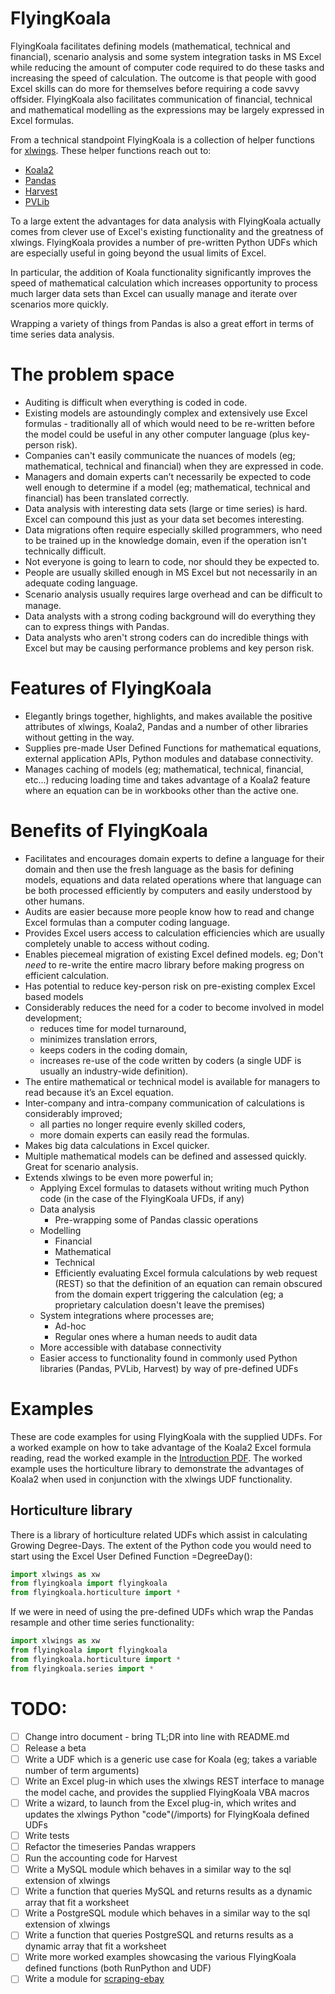 
# FlyingKoala

FlyingKoala facilitates defining models (mathematical, technical and financial), scenario analysis and some system integration tasks in MS Excel while reducing the amount of computer code required to do these tasks and increasing the speed of calculation. The outcome is that people with good Excel skills can do more for themselves before requiring a code savvy offsider. FlyingKoala also facilitates communication of financial, technical and mathematical modelling as the expressions may be largely expressed in Excel formulas.

From a technical standpoint FlyingKoala is a collection of helper functions for [xlwings](https://www.xlwings.org/). These helper functions reach out to:
* [Koala2](https://github.com/vallettea/koala/blob/master/doc/presentation.md)
* [Pandas](https://pandas.pydata.org/)
* [Harvest](https://pypi.org/project/python-harvest-redux/5.0.0b0/)
* [PVLib](https://pvlib-python.readthedocs.io/en/stable/)

To a large extent the advantages for data analysis with FlyingKoala actually comes from clever use of Excel's existing functionality and the greatness of xlwings. FlyingKoala provides a number of pre-written Python UDFs which are especially useful in going beyond the usual limits of Excel.

In particular, the addition of Koala functionality significantly improves the speed of mathematical calculation which increases opportunity to process much larger data sets than Excel can usually manage and iterate over scenarios more quickly.

Wrapping a variety of things from Pandas is also a great effort in terms of time series data analysis.


# The problem space

* Auditing is difficult when everything is coded in code.
* Existing models are astoundingly complex and extensively use Excel formulas - traditionally all of which would need to be re-written before the model could be useful in any other computer language (plus key-person risk).
* Companies can't easily communicate the nuances of models (eg; mathematical, technical and financial) when they are expressed in code.
* Managers and domain experts can’t necessarily be expected to code well enough to determine if a model (eg; mathematical, technical and financial) has been translated correctly.
* Data analysis with interesting data sets (large or time series) is hard. Excel can compound this just as your data set becomes interesting.
* Data migrations often require especially skilled programmers, who need to be trained up in the knowledge domain, even if the operation isn't technically difficult.
* Not everyone is going to learn to code, nor should they be expected to.
* People are usually skilled enough in MS Excel but not necessarily in an adequate coding language.
* Scenario analysis usually requires large overhead and can be diﬃcult to manage.
* Data analysts with a strong coding background will do everything they can to express things with Pandas.
* Data analysts who aren't strong coders can do incredible things with Excel but may be causing performance problems and key person risk.


# Features of FlyingKoala

* Elegantly brings together, highlights, and makes available the positive attributes of xlwings, Koala2, Pandas and a number of other libraries without getting in the way.
* Supplies pre-made User Defined Functions for mathematical equations, external application APIs, Python modules and database connectivity.
* Manages caching of models (eg; mathematical, technical, financial, etc...) reducing loading time and takes advantage of a Koala2 feature where an equation can be in workbooks other than the active one.


# Benefits of FlyingKoala

* Facilitates and encourages domain experts to define a language for their domain and then use the fresh language as the basis for defining models, equations and data related operations where that language can be both processed efficiently by computers and easily understood by other humans.
* Audits are easier because more people know how to read and change Excel formulas than a computer coding language.
* Provides Excel users access to calculation efficiencies which are usually completely unable to access without coding.
* Enables piecemeal migration of existing Excel defined models. eg; Don't _need_ to re-write the entire macro library before making progress on efficient calculation.
* Has potential to reduce key-person risk on pre-existing complex Excel based models
* Considerably reduces the need for a coder to become involved in model development;
  * reduces time for model turnaround,
  * minimizes translation errors,
  * keeps coders in the coding domain,
  * increases re-use of the code written by coders (a single UDF is usually an industry-wide definition).
* The entire mathematical or technical model is available for managers to read because it’s an Excel equation.
* Inter-company and intra-company communication of calculations is considerably improved;
  * all parties no longer require evenly skilled coders,
  * more domain experts can easily read the formulas.
* Makes big data calculations in Excel quicker.
* Multiple mathematical models can be defined and assessed quickly. Great for scenario analysis.
* Extends xlwings to be even more powerful in;
  * Applying Excel formulas to datasets without writing much Python code (in the case of the FlyingKoala UFDs, if any)
  * Data analysis
    * Pre-wrapping some of Pandas classic operations
  * Modelling
    * Financial
    * Mathematical
    * Technical
    * Efficiently evaluating Excel formula calculations by web request (REST) so that the definition of an equation can remain obscured from the domain expert triggering the calculation (eg; a proprietary calculation doesn't leave the premises)
  * System integrations where processes are;
    * Ad-hoc
    * Regular ones where a human needs to audit data
  * More accessible with database connectivity
  * Easier access to functionality found in commonly used Python libraries (Pandas, PVLib, Harvest) by way of pre-defined UDFs


# Examples
These are code examples for using FlyingKoala with the supplied UDFs. For a worked example on how to take advantage of the Koala2 Excel formula reading, read the worked example in the [Introduction PDF](https://github.com/bradbase/flyingkoala/blob/master/doc/Introduction_Article.pdf). The worked example uses the horticulture library to demonstrate the advantages of Koala2 when used in conjunction with the xlwings UDF functionality.

## Horticulture library
There is a library of horticulture related UDFs which assist in calculating Growing Degree-Days. The extent of the Python code you would need to start using the Excel User Defined Function =DegreeDay():

```Python
import xlwings as xw
from flyingkoala import flyingkoala
from flyingkoala.horticulture import *
```

If we were in need of using the pre-defined UDFs which wrap the Pandas resample and other time series functionality:

```Python
import xlwings as xw
from flyingkoala import flyingkoala
from flyingkoala.horticulture import *
from flyingkoala.series import *
```

# TODO:
- [ ] Change intro document - bring TL;DR into line with README.md
- [ ] Release a beta
- [ ] Write a UDF which is a generic use case for Koala (eg; takes a variable number of term arguments)
- [ ] Write an Excel plug-in which uses the xlwings REST interface to manage the model cache, and provides the supplied FlyingKoala VBA macros
- [ ] Write a wizard, to launch from the Excel plug-in, which writes and updates the xlwings Python "code"(/imports) for FlyingKoala defined UDFs
- [ ] Write tests
- [ ] Refactor the timeseries Pandas wrappers
- [ ] Run the accounting code for Harvest
- [ ] Write a MySQL module which behaves in a similar way to the sql extension of xlwings
- [ ] Write a function that queries MySQL and returns results as a dynamic array that fit a worksheet
- [ ] Write a PostgreSQL module which behaves in a similar way to the sql extension of xlwings
- [ ] Write a function that queries PostgreSQL and returns results as a dynamic array that fit a worksheet
- [ ] Write more worked examples showcasing the various FlyingKoala defined functions (both RunPython and UDF)
- [ ] Write a module for [scraping-ebay](https://github.com/cpatrickalves/scraping-ebay)
